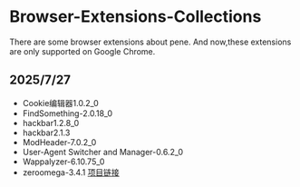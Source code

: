 # Browser-Extensions-Collections
There are some browser extensions about pene. And now,these extensions are only supported on Google Chrome.

## 2025/7/27
- Cookie编辑器1.0.2_0  
- FindSomething-2.0.18_0  
- hackbar1.2.8_0  
- hackbar2.1.3  
- ModHeader-7.0.2_0  
- User-Agent Switcher and Manager-0.6.2_0  
- Wappalyzer-6.10.75_0  
- zeroomega-3.4.1 [项目链接](https://github.com/zero-peak/ZeroOmega)
